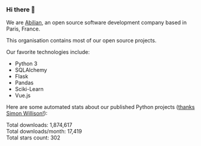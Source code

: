 ### Hi there 👋

We are [Abilian](https://abilian.com/), an open source software development company based in Paris, France.

This organisation contains most of our open source projects.

Our favorite technologies include:

- Python 3
- SQLAlchemy
- Flask
- Pandas
- Sciki-Learn
- Vue.js

Here are some automated stats about our published Python projects
([thanks Simon Willison!][sw-post]):

<!--marker-->
Total downloads: 1,874,617<br>
Total downloads/month: 17,419<br>
Total stars count: 302
<!--end-->

[sw-post]: https://simonwillison.net/2020/Jul/10/self-updating-profile-readme/
